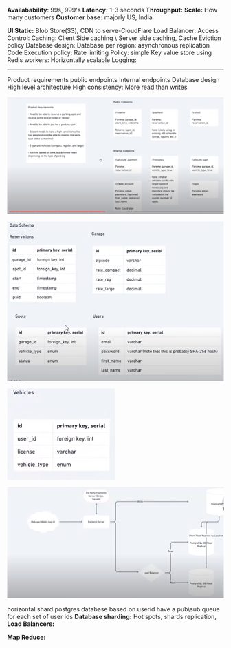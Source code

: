 **Availabability**: 99s, 999's
**Latency:** 1-3 seconds
**Throughput:** 
**Scale:** How many customers
**Customer base:** majorly US, India

**UI Static:** Blob Store(S3), CDN to serve-CloudFlare
Load Balancer: 
Access Control: 
Caching: 
	Client Side caching \ Server side caching, 
	Cache Eviction policy
Database design:
Database per region:
	asynchronous replication
Code Execution policy:
	Rate limiting Policy: simple Key value store using Redis
workers: Horizontally scalable
Logging: 

------

Product requirements
public endpoints
Internal endpoints
Database design
High level architecture
	High consistency: More read than writes

![image-20211011174643646](Notes.assets/image-20211011174643646.png)

![image-20211011175252492](Notes.assets/image-20211011175252492.png)

![image-20211011175322604](Notes.assets/image-20211011175322604.png)



![image-20220415114149256](Notes.assets/image-20220415114149256.png)

horizontal shard postgres database based on userid
have a pub\sub queue for each set of user ids
**Database sharding:**
	Hot spots, shards replication, 
**Load Balancers:**
	
**Map Reduce:**
	
	




